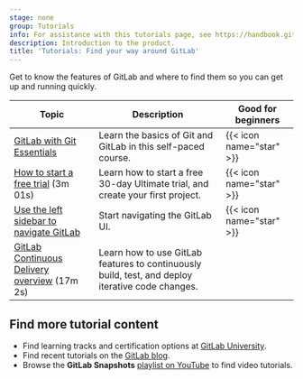 ```yaml
---
stage: none
group: Tutorials
info: For assistance with this tutorials page, see https://handbook.gitlab.com/handbook/product/ux/technical-writing/#assignments-to-other-projects-and-subjects.
description: Introduction to the product.
title: 'Tutorials: Find your way around GitLab'
---
```


Get to know the features of GitLab and where to find them so you can get up
and running quickly.

| Topic | Description | Good for beginners |
|-------|-------------|--------------------|
| [GitLab with Git Essentials](https://university.gitlab.com/courses/gitlab-with-git-essentials-s2)  |  Learn the basics of Git and GitLab in this self-paced course. | {{< icon name="star" >}} |
| <i class="fa fa-youtube-play youtube" aria-hidden="true"></i> [How to start a free trial](https://www.youtube.com/watch?v=dIlBLrXbfrM&list=PLFGfElNsQthYDx0A_FaNNfUm9NHsK6zED&index=63) (3m 01s) | Learn how to start a free 30-day Ultimate trial, and create your first project. | {{< icon name="star" >}} |
| [Use the left sidebar to navigate GitLab](left_sidebar/_index.md) |  Start navigating the GitLab UI. | {{< icon name="star" >}} |
| <i class="fa fa-youtube-play youtube" aria-hidden="true"></i> [GitLab Continuous Delivery overview](https://www.youtube.com/watch?v=M7rBDZYsx8U&list=PLFGfElNsQthYDx0A_FaNNfUm9NHsK6zED&index=193) (17m 2s) | Learn how to use GitLab features to continuously build, test, and deploy iterative code changes. | |

## Find more tutorial content

- Find learning tracks and certification options at [GitLab University](https://university.gitlab.com/).
- Find recent tutorials on the [GitLab blog](https://about.gitlab.com/blog/).
- Browse the **GitLab Snapshots** [playlist on YouTube](https://www.youtube.com/playlist?list=PLFGfElNsQthYDx0A_FaNNfUm9NHsK6zED)
  to find video tutorials.

